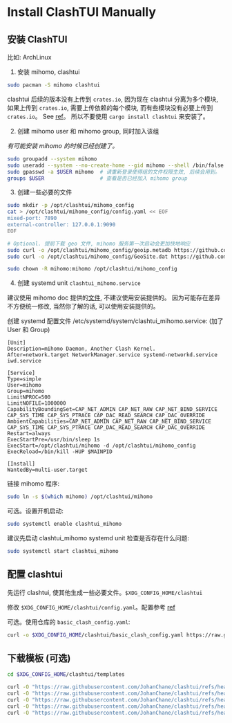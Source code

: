 # Install ClashTUI Manually

## 安装 ClashTUI

比如: ArchLinux

1. 安装 mihomo, clashtui

```sh
sudo pacman -S mihomo clashtui
```

clashtui 后续的版本没有上传到 `crates.io`, 因为现在 clashtui 分离为多个模块,
如果上传到 `crates.io`, 需要上传依赖的每个模块, 而有些模块没有必要上传到 `crates.io`。
See [ref](https://users.rust-lang.org/t/is-it-possible-to-publish-crates-with-path-specified/91497/2)。
所以不要使用 `cargo install clashtui` 来安装了。

2.  创建 mihomo user 和 mihomo group, 同时加入该组

*有可能安装 mihomo 的时候已经创建了。*

```sh
sudo groupadd --system mihomo
sudo useradd --system --no-create-home --gid mihomo --shell /bin/false mihomo
sudo gpasswd -a $USER mihomo  # 请重新登录使得组的文件权限生效, 后续会用到。
groups $USER                  # 查看是否已经加入 mihomo group
```

3.  创建一些必要的文件

```sh
sudo mkdir -p /opt/clashtui/mihomo_config
cat > /opt/clashtui/mihomo_config/config.yaml << EOF
mixed-port: 7890
external-controller: 127.0.0.1:9090
EOF

# Optional. 提前下载 geo 文件, mihomo 服务第一次启动会更加快地响应
sudo curl -o /opt/clashtui/mihomo_config/geoip.metadb https://github.com/MetaCubeX/meta-rules-dat/releases/download/latest/geoip.metadb
sudo curl -o /opt/clashtui/mihomo_config/GeoSite.dat https://github.com/MetaCubeX/meta-rules-dat/releases/download/latest/geosite.dat

sudo chown -R mihomo:mihomo /opt/clashtui/mihomo_config
```

4.  创建 systemd unit `clashtui_mihomo.service`

建议使用 mihomo doc 提供的[文件](https://wiki.metacubex.one/startup/service/), 不建议使用安装提供的。
因为可能存在差异不方便统一修改, 当然你了解的话, 可以使用安装提供的。

创建 systemd 配置文件 /etc/systemd/system/clashtui_mihomo.service: (加了 User 和 Group)

```
[Unit]
Description=mihomo Daemon, Another Clash Kernel.
After=network.target NetworkManager.service systemd-networkd.service iwd.service

[Service]
Type=simple
User=mihomo
Group=mihomo
LimitNPROC=500
LimitNOFILE=1000000
CapabilityBoundingSet=CAP_NET_ADMIN CAP_NET_RAW CAP_NET_BIND_SERVICE CAP_SYS_TIME CAP_SYS_PTRACE CAP_DAC_READ_SEARCH CAP_DAC_OVERRIDE
AmbientCapabilities=CAP_NET_ADMIN CAP_NET_RAW CAP_NET_BIND_SERVICE CAP_SYS_TIME CAP_SYS_PTRACE CAP_DAC_READ_SEARCH CAP_DAC_OVERRIDE
Restart=always
ExecStartPre=/usr/bin/sleep 1s
ExecStart=/opt/clashtui/mihomo -d /opt/clashtui/mihomo_config
ExecReload=/bin/kill -HUP $MAINPID

[Install]
WantedBy=multi-user.target
```

链接 mihomo 程序:

```sh
sudo ln -s $(which mihomo) /opt/clashtui/mihomo
```

可选。设置开机启动:

```sh
sudo systemctl enable clashtui_mihomo
```

建议先启动 clashtui_mihomo systemd unit 检查是否存在什么问题:

```sh
sudo systemctl start clashtui_mihomo
```

## 配置 clashtui

先运行 clashtui, 使其他生成一些必要文件。`$XDG_CONFIG_HOME/clashtui`

修改 `$XDG_CONFIG_HOME/clashtui/config.yaml`。配置参考 [ref](./clashtui_usage_zh.md)

可选。使用仓库的 `basic_clash_config.yaml`:

```sh
curl -o $XDG_CONFIG_HOME/clashtui/basic_clash_config.yaml https://raw.githubusercontent.com/JohanChane/clashtui/refs/heads/main/InstallRes/basic_clash_config.yaml
```

## 下载模板 (可选)

```sh
cd $XDG_CONFIG_HOME/clashtui/templates

curl -O "https://raw.githubusercontent.com/JohanChane/clashtui/refs/heads/main/InstallRes/templates/common_tpl.yaml"
curl -O "https://raw.githubusercontent.com/JohanChane/clashtui/refs/heads/main/InstallRes/templates/generic_tpl.yaml"
curl -O "https://raw.githubusercontent.com/JohanChane/clashtui/refs/heads/main/InstallRes/templates/generic_tpl_with_all.yaml"
curl -O "https://raw.githubusercontent.com/JohanChane/clashtui/refs/heads/main/InstallRes/templates/generic_tpl_with_filter.yaml"
curl -O "https://raw.githubusercontent.com/JohanChane/clashtui/refs/heads/main/InstallRes/templates/generic_tpl_with_ruleset.yaml"
```

